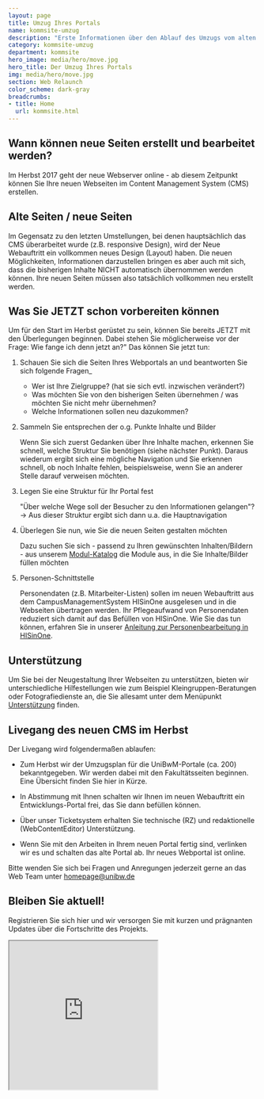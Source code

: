 ```yaml
---
layout: page
title: Umzug Ihres Portals
name: kommsite-umzug
description: "Erste Informationen über den Ablauf des Umzugs vom alten in das neue System"
category: kommsite-umzug
department: kommsite
hero_image: media/hero/move.jpg
hero_title: Der Umzug Ihres Portals
img: media/hero/move.jpg
section: Web Relaunch
color_scheme: dark-gray
breadcrumbs:
- title: Home
  url: kommsite.html
---
```



## Wann können neue Seiten erstellt und bearbeitet werden?

Im Herbst 2017 geht der neue Webserver online - ab diesem Zeitpunkt können Sie Ihre neuen Webseiten im Content Management System (CMS) erstellen.

## Alte Seiten / neue Seiten

Im Gegensatz zu den letzten Umstellungen, bei denen hauptsächlich das CMS überarbeitet wurde (z.B. responsive Design), wird der Neue Webauftritt ein vollkommen neues Design (Layout) haben. Die neuen Möglichkeiten, Informationen darzustellen bringen es aber auch mit sich, dass die bisherigen Inhalte NICHT automatisch übernommen werden können. Ihre neuen Seiten müssen also tatsächlich vollkommen neu erstellt werden.

## Was Sie JETZT schon vorbereiten können

Um für den Start im Herbst gerüstet zu sein, können Sie bereits JETZT mit den Überlegungen beginnen.
Dabei stehen Sie möglicherweise vor der Frage: Wie fange ich denn jetzt an?" 
Das können Sie jetzt tun:

1. Schauen Sie sich die Seiten Ihres Webportals an und beantworten Sie sich folgende Fragen_
   * Wer ist Ihre Zielgruppe? (hat sie sich evtl. inzwischen verändert?)
   * Was möchten Sie von den bisherigen Seiten übernehmen / was möchten Sie nicht mehr übernehmen?
   * Welche Informationen sollen neu dazukommen?

2. Sammeln Sie entsprechen der o.g. Punkte Inhalte und Bilder

   Wenn Sie sich zuerst Gedanken über Ihre Inhalte machen, erkennen Sie schnell, welche Struktur Sie benötigen (siehe nächster Punkt). Daraus wiederum ergibt sich eine mögliche Navigation und Sie erkennen schnell, ob noch Inhalte fehlen, beispielsweise, wenn Sie an anderer Stelle darauf verweisen möchten.

3. Legen Sie eine Struktur für Ihr Portal fest

   "Über welche Wege soll der Besucher zu den Informationen gelangen"?
   -> Aus dieser Struktur ergibt sich dann u.a. die Hauptnavigation

4. Überlegen Sie nun, wie Sie die neuen Seiten gestalten möchten

   Dazu suchen Sie sich - passend zu Ihren gewünschten Inhalten/Bildern - aus unserem <a href="https://prototyp.rz.unibw-muenchen.de/modules.html">Modul-Katalog</a> die Module aus, in die Sie Inhalte/Bilder füllen möchten

5. Personen-Schnittstelle

   Personendaten (z.B. Mitarbeiter-Listen) sollen im neuen Webauftritt aus dem CampusManagementSystem HISinOne ausgelesen und in die Webseiten übertragen werden. Ihr Pflegeaufwand von Personendaten reduziert sich damit auf das Befüllen von HISinOne. Wie Sie das tun können, erfahren Sie in unserer <a href="/media/kommsite/anleitung-personenbearbeitung.pdf">Anleitung zur Personenbearbeitung in HISinOne</a>.

## Unterstützung

Um Sie bei der Neugestaltung Ihrer Webseiten zu unterstützen, bieten wir unterschiedliche Hilfestellungen wie zum Beispiel Kleingruppen-Beratungen oder Fotografiedienste an, die Sie allesamt unter dem Menüpunkt <a href="kommsite-hilfe.html">Unterstützung</a> finden.


## Livegang des neuen CMS im Herbst


Der Livegang wird folgendermaßen ablaufen:

* Zum Herbst wir der Umzugsplan für die UniBwM-Portale (ca. 200) bekanntgegeben. Wir werden dabei mit den Fakultätsseiten beginnen. Eine Übersicht finden Sie hier in Kürze.

* In Abstimmung mit Ihnen schalten wir Ihnen im neuen Webauftritt ein Entwicklungs-Portal frei, das Sie dann befüllen können.

* Über unser Ticketsystem erhalten Sie technische (RZ) und redaktionelle (WebContentEditor) Unterstützung.

* Wenn Sie mit den Arbeiten in Ihrem neuen Portal fertig sind, verlinken wir es und schalten das alte Portal ab. Ihr neues Webportal ist online.



Bitte wenden Sie sich bei Fragen und Anregungen jederzeit gerne an das Web Team unter <a class="btn btn-lg btn-theme-colored" href="mailto:homepage@unibw.de"><i class="fa fa-envelope-o"></i> homepage@unibw.de</a>

## Bleiben Sie aktuell!

Registrieren Sie sich hier und wir versorgen Sie mit kurzen und prägnanten Updates über die Fortschritte des Projekts.

<iframe src="https://staging.rz.unibw-muenchen.de/migration-requests/portal-migration-request?ajax_load=1" scrolling="no" height="300"></iframe>